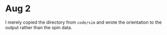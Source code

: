 # Aug 2

I merely copied the directory from `code/sim` and wrote the orientation to the output rather than the spin data.